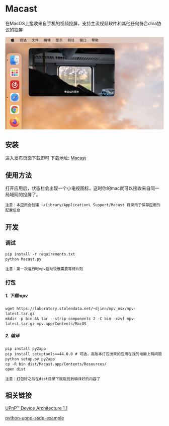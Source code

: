 # Macast

在MacOS上接收来自手机的视频投屏，支持主流视频软件和其他任何符合dlna协议的投屏

![demo](demo.png)

## 安装

进入发布页面下载即可
下载地址:  [Macast](https://github.com/xfangfang/Macast/releases/latest)


## 使用方法

打开应用后，状态栏会出现一个小电视图标，这时你的mac就可以接收来自同一局域网的投屏了。

`注意：本应用会创建 ~/Library/Application\ Support/Macast 目录用于保存应用的配置信息`


## 开发

### 调试

```shell
pip install -r requirements.txt
python Macast.py
```
`注意：第一次运行时mpv启动较慢需要等待片刻`

### 打包

##### 1. 下载mpv

```shell
wget https://laboratory.stolendata.net/~djinn/mpv_osx/mpv-latest.tar.gz
mkdir -p bin && tar --strip-components 2 -C bin -xzvf mpv-latest.tar.gz mpv.app/Contents/MacOS
```

##### 2. 编译

```shell
pip install py2app
pip install setuptools==44.0.0 # 可选，高版本打包出来的应用在我的电脑上有问题
python setup.py py2app
cp -R bin dist/Macast.app/Contents/Resources/
open dist
```

`注意：打包好之后在dist目录下就能找到编译好的内容了`


## 相关链接

[UPnP™ Device Architecture 1.1](http://upnp.org/specs/arch/UPnP-arch-DeviceArchitecture-v1.1.pdf)

[python-upnp-ssdp-example](https://github.com/ZeWaren/python-upnp-ssdp-example)
